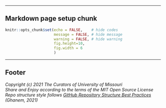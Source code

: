 ************************************
## Markdown page setup chunk

```r
knitr::opts_chunk$set(echo = FALSE,    # hide codes
                      message = FALSE, # hide message
                      warning = FALSE, # hide warning 
                      fig.height=10,
                      fig.width = 6
                      )
```


************************************
## Footer

*Copyright (c) 2021 The Curators of University of Missouri*</br>
*Share and Enjoy according to the terms of the MIT Open Source License*</br>
*Repo structure style follows [GitHub Repository Structure Best Practices](https://soulaimanghanem.medium.com/github-repository-structure-best-practices-248e6effc405) (Ghanem, 2021)*